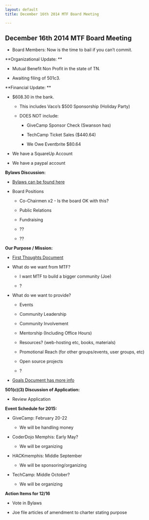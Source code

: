```yaml
---
layout: default
title: December 16th 2014 MTF Board Meeting

---
```

## December 16th 2014 MTF Board Meeting

* Board Members: Now is the time to bail if you can’t commit.

**Organizational Update: **

* Mutual Benefit Non Profit in the state of TN. 

* Awaiting filing of 501c3.

**Financial Update: **

* $608.30 in the bank.

    * This includes Vaco’s $500 Sponsorship (Holiday Party)

    * DOES NOT include:

        * GiveCamp Sponsor Check (Swanson has)

        * TechCamp Ticket Sales ($440.64)

        * We Owe Eventbrite $80.64

* We have a SquareUp Account

* We have a paypal account

**Bylaws Discussion:**

* [Bylaws can be found here](https://docs.google.com/a/joeferguson.me/document/d/1nU4lsOiKq5HtmhtbfLpVobHscGgzwUin2hius5g8tls)

* Board Positions

    * Co-Chairmen x2 - Is the board OK with this?

    * Public Relations

    * Fundraising

    * ??

    * ??

**Our Purpose / Mission:**

* [First Thoughts Document](https://docs.google.com/a/joeferguson.me/document/d/1NeYdhKK9H8RsTYoJlTLKLGVEjEGf1Kl7ZRLUG-RWtyE/edit)

* What do we want from MTF?

    * I want MTF to build a bigger community (Joe)

    * ?

* What do we want to provide?

    * Events

    * Community Leadership

    * Community Involvement

    * Mentorship (Including Office Hours)

    * Resources? (web-hosting etc, books, materials)

    * Promotional Reach (for other groups/events, user groups, etc)

    * Open source projects

    * ?

* [Goals Document has more info](https://docs.google.com/a/joeferguson.me/document/d/1KNKQOFz9-PU1iOebq987fnFvQpz8uYi7XVnqqDVtDUU/edit?usp=drive_web)

**501(c)(3) Discussion of Application:**

* Review Application

**Event Schedule for 2015:**

* GiveCamp: February 20-22

    * We will be handling money

* CoderDojo Memphis: Early May?

    * We will be organizing

* HACKmemphis: Middle September

    * We will be sponsoring/organizing

* TechCamp: Middle October?

    * We will be organizing

**Action Items for 12/16**

* Vote in Bylaws

* Joe file articles of amendment to charter stating purpose